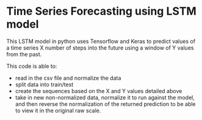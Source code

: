 # Time Series Forecasting using LSTM model
This LSTM model in python uses Tensorflow and Keras to predict values of a time series X number of steps into the future using a window of Y values from the past.

This code is able to:
- read in the csv file and normalize the data
- split data into train/test
- create the sequences based on the X and Y values detailed above
- take in new non-normalized data, normalize it to run against the model, and then reverse the normalization of the returned prediction to be able to view it in the original raw     scale.
